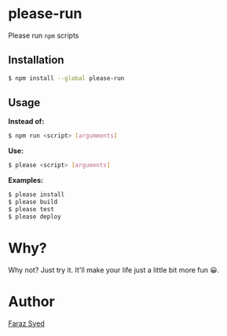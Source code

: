 # please-run
Please run `npm` scripts

## Installation

```bash
$ npm install --global please-run
```

## Usage

**Instead of:**

```bash
$ npm run <script> [argumments]
```

**Use:**

```bash
$ please <script> [arguments]
```

**Examples:**

```bash
$ please install
$ please build
$ please test
$ please deploy
```

# Why?
Why not? Just try it. It'll make your life just a little bit more fun :grinning:.

# Author
[Faraz Syed](https://github.com/HiFaraz)